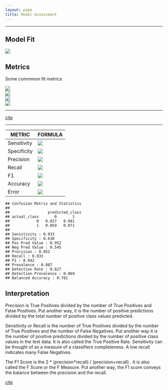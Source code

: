 ```yaml
---
layout: page
title: Model Assessment
---
```



--------------------

## Model Fit

![](../assets/images/four-outcomes-of-classifier.png)  


## Metrics  

Some commmon fit metrics  


![](../assets/images/sensitivity.png)  
![](../assets/images/specificity.png)  
![](../assets/images/precision.png)  
![](../assets/images/false-positive-rate.png)  

-------

[cite](https://classeval.wordpress.com/introduction/basic-evaluation-measures/)  

--------



| METRIC                 |  FORMULA                     |
|------------------------|------------------------------|
|  Sensitivity           | ![](../assets/images/sens.png)  |
|  Specificity           | ![](../assets/images/spec.png)  |
|  Precision             | ![](../assets/images/prec.png)  |
|  Recall                | ![](../assets/images/sens.png)  |
|  F1                    | ![](../assets/images/f1.png)  |
|  Accuracy              | ![](../assets/images/acc.png)   |
|  Error                 | ![](../assets/images/err.png)   |



```
## Confusion Matrix and Statistics
##
##                 predicted_class
## actual_class       0       1
##            0   0.827   0.041
##            1   0.059   0.071
##
## Sensitivity : 0.933
## Specificity : 0.630
## Pos Pred Value : 0.952
## Neg Pred Value : 0.545
## Precision : 0.952
## Recall : 0.933
## F1 : 0.942
## Prevalence : 0.887
## Detection Rate : 0.827
## Detection Prevalence : 0.869
## Balanced Accuracy : 0.781
```


## Interpretation


Precision is True Positives divided by the number of True Positives and False Positives. Put another way, it is the number of positive predictions divided by the total number of positive class values predicted.

Sensitivity or Recall is the number of True Positives divided by the number of True Positives and the number of False Negatives. Put another way it is the number of positive predictions divided by the number of positive class values in the test data. It is also called the True Positive Rate. Sensitivity can be thought of as a measure of a classifiers completeness. A low recall indicates many False Negatives.

The F1 Score is the 2 * (precision*recall) / (precision+recall) . It is also called the F Score or the F Measure. Put another way, the F1 score conveys the balance between the precision and the recall.

[cite](https://machinelearningmastery.com/classification-accuracy-is-not-enough-more-performance-measures-you-can-use/)





